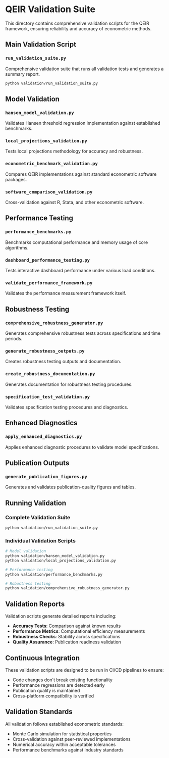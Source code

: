 # QEIR Validation Suite

This directory contains comprehensive validation scripts for the QEIR framework, ensuring reliability and accuracy of econometric methods.

## Main Validation Script

### `run_validation_suite.py`
Comprehensive validation suite that runs all validation tests and generates a summary report.

```bash
python validation/run_validation_suite.py
```

## Model Validation

### `hansen_model_validation.py`
Validates Hansen threshold regression implementation against established benchmarks.

### `local_projections_validation.py`
Tests local projections methodology for accuracy and robustness.

### `econometric_benchmark_validation.py`
Compares QEIR implementations against standard econometric software packages.

### `software_comparison_validation.py`
Cross-validation against R, Stata, and other econometric software.

## Performance Testing

### `performance_benchmarks.py`
Benchmarks computational performance and memory usage of core algorithms.

### `dashboard_performance_testing.py`
Tests interactive dashboard performance under various load conditions.

### `validate_performance_framework.py`
Validates the performance measurement framework itself.

## Robustness Testing

### `comprehensive_robustness_generator.py`
Generates comprehensive robustness tests across specifications and time periods.

### `generate_robustness_outputs.py`
Creates robustness testing outputs and documentation.

### `create_robustness_documentation.py`
Generates documentation for robustness testing procedures.

### `specification_test_validation.py`
Validates specification testing procedures and diagnostics.

## Enhanced Diagnostics

### `apply_enhanced_diagnostics.py`
Applies enhanced diagnostic procedures to validate model specifications.

## Publication Outputs

### `generate_publication_figures.py`
Generates and validates publication-quality figures and tables.

## Running Validation

### Complete Validation Suite
```bash
python validation/run_validation_suite.py
```

### Individual Validation Scripts
```bash
# Model validation
python validation/hansen_model_validation.py
python validation/local_projections_validation.py

# Performance testing
python validation/performance_benchmarks.py

# Robustness testing
python validation/comprehensive_robustness_generator.py
```

## Validation Reports

Validation scripts generate detailed reports including:

- **Accuracy Tests**: Comparison against known results
- **Performance Metrics**: Computational efficiency measurements  
- **Robustness Checks**: Stability across specifications
- **Quality Assurance**: Publication readiness validation

## Continuous Integration

These validation scripts are designed to be run in CI/CD pipelines to ensure:

- Code changes don't break existing functionality
- Performance regressions are detected early
- Publication quality is maintained
- Cross-platform compatibility is verified

## Validation Standards

All validation follows established econometric standards:

- Monte Carlo simulation for statistical properties
- Cross-validation against peer-reviewed implementations
- Numerical accuracy within acceptable tolerances
- Performance benchmarks against industry standards
